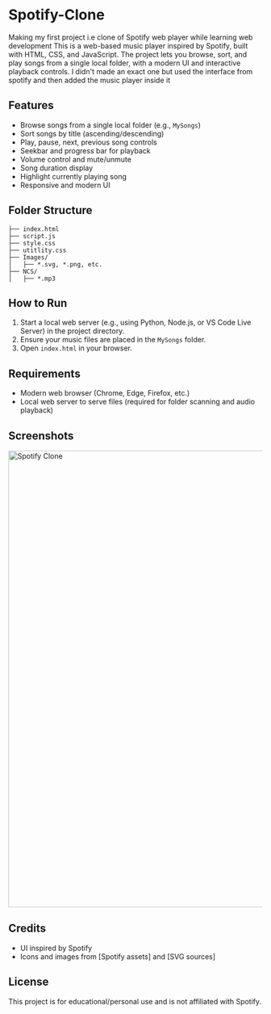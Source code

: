 # Spotify-Clone

Making my first project  i.e clone of Spotify web player  while learning web development
This is a web-based music player inspired by Spotify, built with HTML, CSS, and JavaScript. The project lets you browse, sort, and play songs from a single local folder, with a modern UI and interactive playback controls.
I didn't made an exact one but used the interface from spotify and then added the music player inside it

## Features

- Browse songs from a single local folder (e.g., `MySongs`)
- Sort songs by title (ascending/descending)
- Play, pause, next, previous song controls
- Seekbar and progress bar for playback
- Volume control and mute/unmute
- Song duration display
- Highlight currently playing song
- Responsive and modern UI

## Folder Structure

```
├── index.html
├── script.js
├── style.css
├── utitlity.css
├── Images/
│   ├── *.svg, *.png, etc.
├── NCS/
│   ├── *.mp3
```

## How to Run

1. Start a local web server (e.g., using Python, Node.js, or VS Code Live Server) in the project directory.
2. Ensure your music files are placed in the `MySongs` folder.
3. Open `index.html` in your browser.

## Requirements

- Modern web browser (Chrome, Edge, Firefox, etc.)
- Local web server to serve files (required for folder scanning and audio playback)

## Screenshots

<img width="1280" height="905" alt="Spotify Clone " src="https://github.com/user-attachments/assets/6f891cfe-5db3-4bfd-9508-e41a3097e507" />


## Credits

- UI inspired by Spotify
- Icons and images from [Spotify assets] and [SVG sources]

## License

This project is for educational/personal use and is not affiliated with Spotify.
